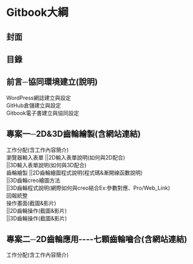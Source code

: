 # Gitbook大綱

## 封面
## 目錄



## 前言─協同環境建立(說明)
WordPress網誌建立與設定<br/>
GitHub倉儲建立與設定<br/>
Gitbook電子書建立與協同設定

## 專案一─2D&3D齒輪繪製(含網站連結)
工作分配(含工作內容簡介)<br/>
瀏覽器輸入表單
||2D輸入表單說明(如何與2D配合)<br/>
||3D輸入表單說明(如何與3D配合)<br/>
齒輪繪製
||2D齒輪繪圖程式說明(程式碼&漸開線函數說明)<br/>
||3D齒輪creo繪圖方法<br/>
||3D齒輪程式說明(網際如何與creo結合Ex:參數對應、Pro/Web_Link)<br/>
回報統整<br/>
操作畫面(截圖&影片)<br/>
||2D齒輪操作(截圖&影片)<br/>
||3D齒輪操作(截圖&影片)

## 專案二─2D齒輪應用----七顆齒輪嚙合(含網站連結)
工作分配(含工作內容簡介)<br/>